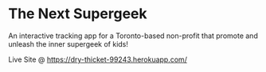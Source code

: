 # The Next Supergeek

An interactive tracking app for a Toronto-based non-profit that promote and unleash the inner supergeek of kids!

Live Site @ https://dry-thicket-99243.herokuapp.com/
